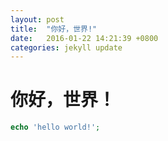 ```yaml
---
layout: post
title:  "你好，世界!"
date:   2016-01-22 14:21:39 +0800
categories: jekyll update
---
```

# 你好，世界！
```php
echo 'hello world!';
```


